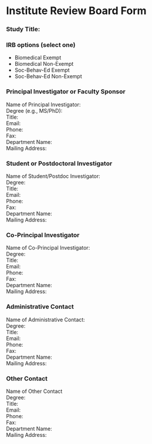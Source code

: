 
# Institute Review Board Form

### Study Title:

### IRB options (select one)
- Biomedical Exempt 
- Biomedical Non-Exempt 
- Soc-Behav-Ed Exempt 
- Soc-Behav-Ed Non-Exempt 

### Principal Investigator or Faculty Sponsor
Name of Principal Investigator:</br>
Degree (e.g., MS/PhD):</br>
Title:</br>
Email:</br>
Phone:</br>
Fax:</br>
Department Name: </br>
Mailing Address:</br>

### Student or Postdoctoral Investigator
Name of Student/Postdoc Investigator:</br>
Degree:</br>
Title:</br>
Email:</br>
Phone:</br>
Fax:</br>
Department Name:</br>
Mailing Address:</br>

### Co-Principal Investigator
Name of Co-Principal Investigator:</br>
Degree:</br>
Title:</br>
Email:</br>
Phone:</br>
Fax:</br>
Department Name:</br>
Mailing Address:</br>

### Administrative Contact
Name of Administrative Contact:</br>
Degree:</br>
Title:</br>
Email:</br>
Phone:</br>
Fax:</br>
Department Name:</br>
Mailing Address:</br>

### Other Contact
Name of Other Contact</br>
Degree:</br>
Title:</br>
Email:</br>
Phone:</br>
Fax:</br>
Department Name:</br>
Mailing Address:</br>
